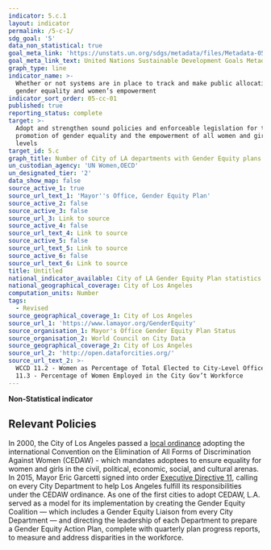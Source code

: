 ```yaml
---
indicator: 5.c.1
layout: indicator
permalink: /5-c-1/
sdg_goal: '5'
data_non_statistical: true
goal_meta_link: 'https://unstats.un.org/sdgs/metadata/files/Metadata-05-0c-01.pdf'
goal_meta_link_text: United Nations Sustainable Development Goals Metadata (pdf 634kB)
graph_type: line
indicator_name: >-
  Whether or not systems are in place to track and make public allocations for
  gender equality and women’s empowerment
indicator_sort_order: 05-cc-01
published: true
reporting_status: complete
target: >-
  Adopt and strengthen sound policies and enforceable legislation for the
  promotion of gender equality and the empowerment of all women and girls at all
  levels
target_id: 5.c
graph_title: Number of City of LA departments with Gender Equity plans
un_custodian_agency: 'UN Women,OECD'
un_designated_tier: '2'
data_show_map: false
source_active_1: true
source_url_text_1: 'Mayor''s Office, Gender Equity Plan'
source_active_2: false
source_active_3: false
source_url_3: Link to source
source_active_4: false
source_url_text_4: Link to source
source_active_5: false
source_url_text_5: Link to source
source_active_6: false
source_url_text_6: Link to source
title: Untitled
national_indicator_available: City of LA Gender Equity Plan statistics
national_geographical_coverage: City of Los Angeles
computation_units: Number
tags:
  - Revised
source_geographical_coverage_1: City of Los Angeles
source_url_1: 'https://www.lamayor.org/GenderEquity'
source_organisation_1: Mayor's Office Gender Equity Plan Status
source_organisation_2: World Council on City Data
source_geographical_coverage_2: City of Los Angeles
source_url_2: 'http://open.dataforcities.org/'
source_url_text_2: >-
  WCCD 11.2 - Women as Percentage of Total Elected to City-Level Office; and
  11.3 - Percentage of Women Employed in the City Gov’t Workforce
---
```

**Non-Statistical indicator**

## Relevant Policies

In 2000, the City of Los Angeles passed a [local ordinance](https://clkrep.lacity.org/onlinedocs/2000/00-0398-S2_ORD_175735_02-08-2004.pdf) adopting the international Convention on the Elimination of All Forms of Discrimination Against Women (CEDAW) - which mandates adoptees to ensure equality for women and girls in the civil, political, economic, social, and cultural arenas. 
In 2015, Mayor Eric Garcetti signed into order [Executive Directive 11](https://www.lamayor.org/sites/g/files/wph446/f/page/file/ED_11.pdf?1440645063), calling on every City Department to help Los Angeles fulfill its responsibilities under the CEDAW ordinance. As one of the first cities to adopt CEDAW, L.A. served as a model for its implementation by creating the Gender Equity Coalition — which includes a Gender Equity Liaison from every City Department — and directing the leadership of each Department to prepare a Gender Equity Action Plan, complete with quarterly plan progress reports, to measure and address disparities in the workforce.